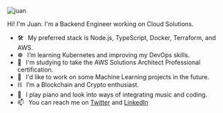 ![juan](https://user-images.githubusercontent.com/12957692/116809591-0a5ba680-ab3f-11eb-974a-71893d986383.gif)

Hi! I'm Juan. I'm a Backend Engineer working on Cloud Solutions.

- 🛠️⠀My preferred stack is Node.js, TypeScript, Docker, Terraform, and AWS.
- ☸⠀I’m learning Kubernetes and improving my DevOps skills.
- 📜⠀I'm studying to take the AWS Solutions Architect Professional certification.
- 🤖⠀I'd like to work on some Machine Learning projects in the future.
- ⛓️⠀I’m a Blockchain and Crypto enthusiast.
- 🎹⠀I play piano and look into ways of integrating music and coding.
- 📫⠀You can reach me on [Twitter](https://twitter.com/juanscolari) and [LinkedIn](https://www.linkedin.com/in/juanscolari/)
